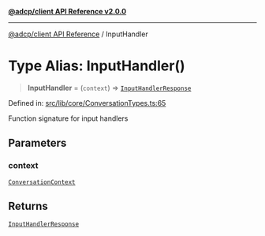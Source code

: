 [**@adcp/client API Reference v2.0.0**](../README.md)

***

[@adcp/client API Reference](../README.md) / InputHandler

# Type Alias: InputHandler()

> **InputHandler** = (`context`) => [`InputHandlerResponse`](InputHandlerResponse.md)

Defined in: [src/lib/core/ConversationTypes.ts:65](https://github.com/adcontextprotocol/adcp-client/blob/9ed0be764adbd110916d257101c95a577b3f15c8/src/lib/core/ConversationTypes.ts#L65)

Function signature for input handlers

## Parameters

### context

[`ConversationContext`](../interfaces/ConversationContext.md)

## Returns

[`InputHandlerResponse`](InputHandlerResponse.md)
